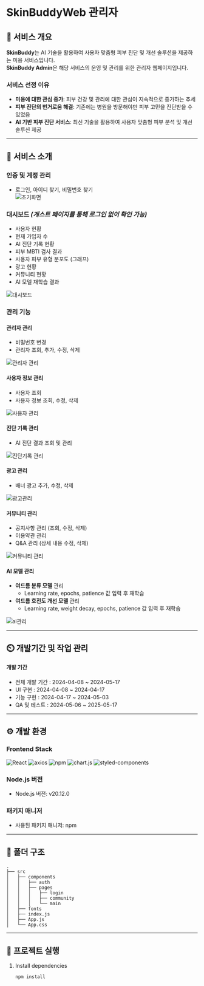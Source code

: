 # SkinBuddyWeb 관리자

## 📌 서비스 개요  
**SkinBuddy**는 AI 기술을 활용하여 사용자 맞춤형 피부 진단 및 개선 솔루션을 제공하는 미용 서비스입니다.  
**SkinBuddy Admin**은 해당 서비스의 운영 및 관리를 위한 관리자 웹페이지입니다.  

### 서비스 선정 이유  
- **미용에 대한 관심 증가**: 피부 건강 및 관리에 대한 관심이 지속적으로 증가하는 추세  
- **피부 진단의 번거로움 해결**: 기존에는 병원을 방문해야만 피부 고민을 진단받을 수 있었음  
- **AI 기반 피부 진단 서비스**: 최신 기술을 활용하여 사용자 맞춤형 피부 분석 및 개선 솔루션 제공  

---

## 📌 서비스 소개  
### 인증 및 계정 관리  
- 로그인, 아이디 찾기, 비밀번호 찾기  
![초기화면](https://github.com/user-attachments/assets/95852e9e-a21f-4ab1-9832-2c128770da93)


### 대시보드 *(게스트 페이지를 통해 로그인 없이 확인 가능)*  
- 사용자 현황  
- 현재 가입자 수  
- AI 진단 기록 현황  
- 피부 MBTI 검사 결과  
- 사용자 피부 유형 분포도 (그래프)  
- 광고 현황  
- 커뮤니티 현황  
- AI 모델 재학습 결과  

![대시보드](https://github.com/user-attachments/assets/e9eed233-d9ee-4458-bd94-4984994f42b9)

### 관리 기능  
#### 관리자 관리  
- 비밀번호 변경  
- 관리자 조회, 추가, 수정, 삭제  

![관리자 관리](https://github.com/user-attachments/assets/ae57b157-f5f3-4ea0-80b6-51845ab7a234)

#### 사용자 정보 관리  
- 사용자 조회  
- 사용자 정보 조회, 수정, 삭제  

![사용자 관리](https://github.com/user-attachments/assets/6acd785b-fbbc-4fa5-a92b-96ee57a302a7)


#### 진단 기록 관리  
- AI 진단 결과 조회 및 관리  

![진단기록 관리](https://github.com/user-attachments/assets/ba556863-a5dd-48cf-bf60-f2527c1677df)


#### 광고 관리  
- 배너 광고 추가, 수정, 삭제

![광고관리](https://github.com/user-attachments/assets/2584fa06-78aa-4e92-9bff-db5589dfa65d)


#### 커뮤니티 관리  
- 공지사항 관리 (조회, 수정, 삭제)  
- 이용약관 관리  
- Q&A 관리 (상세 내용 수정, 삭제)

![커뮤니티 관리](https://github.com/user-attachments/assets/dbae606e-eef8-4581-b907-17f119acaf5f)


#### AI 모델 관리  
- **여드름 분류 모델** 관리  
  - Learning rate, epochs, patience 값 입력 후 재학습  
- **여드름 호전도 개선 모델** 관리  
  - Learning rate, weight decay, epochs, patience 값 입력 후 재학습

![ai관리](https://github.com/user-attachments/assets/a9efd3db-c4eb-4fae-9ee7-d3ca6f4bca7a)

--- 
## ⏲️ 개발기간 및 작업 관리
#### 개발 기간

- 전체 개발 기간 : 2024-04-08 ~ 2024-05-17
- UI 구현 : 2024-04-08 ~ 2024-04-17
- 기능 구현 : 2024-04-17 ~ 2024-05-03
- QA 및 테스트 : 2024-05-06 ~ 2025-05-17

---

## ⚙️ 개발 환경

### Frontend Stack
![React](https://img.shields.io/badge/React-18.2.0-61DAFB?logo=react&logoColor=white&style=for-the-badge)
![axios](https://img.shields.io/badge/axios-1.6.8-671DDF?logo=axios&logoColor=white&style=for-the-badge)
![npm](https://img.shields.io/badge/npm-10.9.1-CB3837?logo=npm&logoColor=white&style=for-the-badge)
![chart.js](https://img.shields.io/badge/Chart.js-4.4.2-FF6384?logo=chartdotjs&logoColor=white&style=for-the-badge)
![styled-components](https://img.shields.io/badge/styled--components-6.1.8-DB7093?logo=styled-components&logoColor=white&style=for-the-badge)

### Node.js 버전
- Node.js 버전: v20.12.0

### 패키지 매니저
- 사용된 패키지 매니저: npm

---

## 📂 폴더 구조

```
.
├── src
│   ├── components
│   │   ├── auth
│   │   ├── pages
│   │   │   ├── login
│   │   │   ├── community
│   │   │   └── main
│   ├── fonts
│   ├── index.js
│   ├── App.js
│   └── App.css
```

---

## 📌 프로젝트 실행

1. Install dependencies

   ```bash
   npm install
   ```

